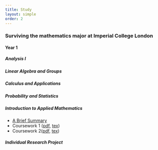 ```yaml
---
title: Study
layout: simple
order: 2
---
```


### Surviving the mathematics major at Imperial College London
#### Year 1

##### Analysis I


##### Linear Algebra and Groups


##### Calculus and Applications

##### Probability and Statistics

##### Introduction to Applied Mathematics
 - [A Brief Summary](/study/notes/year_1/Introduction_to_Applied_math)
 -  Coursework 1 ([pdf](/study/coursework/year_1/Introduction_to_Applied_math/pdf/02201132_Coursework1.pdf), [tex](/study/coursework/year_1/Introduction_to_Applied_math/tex/02201132_Coursework1.tex))
 -  Coursework 2([pdf](/study/coursework/year_1/Introduction_to_Applied_math/pdf/02201132_Coursework2.pdf), [tex](/study/coursework/year_1/Introduction_to_Applied_math/tex/02201132_Coursework2.tex))

##### Individual Research Project



